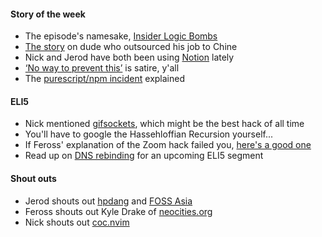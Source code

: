 #### Story of the week

- The episode's namesake, [Insider Logic Bombs](https://www.schneier.com/blog/archives/2019/07/insider_logic_b.html)
- [The story](https://www.bbc.com/news/technology-21043693) on dude who outsourced his job to Chine
- Nick and Jerod have both been using [Notion](Notion.so) lately
- [‘No way to prevent this’](https://itnext.io/no-way-to-prevent-this-says-only-development-community-where-this-regularly-happens-8ef59e6836de) is satire, y'all
- The [purescript/npm incident](https://harry.garrood.me/blog/malicious-code-in-purescript-npm-installer/) explained

#### ELI5

- Nick mentioned [gifsockets](https://github.com/videlalvaro/gifsockets), which might be the best hack of all time
- You'll have to google the Hassehloffian Recursion yourself...
- If Feross' explanation of the Zoom hack failed you, [here's a good one](https://medium.com/bugbountywriteup/zoom-zero-day-4-million-webcams-maybe-an-rce-just-get-them-to-visit-your-website-ac75c83f4ef5)
- Read up on [DNS rebinding](https://en.wikipedia.org/wiki/DNS_rebinding) for an upcoming ELI5 segment

#### Shout outs

- Jerod shouts out [hpdang](https://twitter.com/hpdang) and [FOSS Asia](https://fossasia.org)
- Feross shouts out Kyle Drake of [neocities.org](https://neocities.org)
- Nick shouts out [coc.nvim](https://github.com/neoclide/coc.nvim)